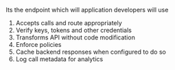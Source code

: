 Its the endpoint which will application developers will use

1. Accepts calls and route appropriately 
2. Verify keys, tokens and other credentials 
3. Transforms API without code modification
4. Enforce policies
5. Cache backend responses when configured to do so
6. Log call metadata for analytics